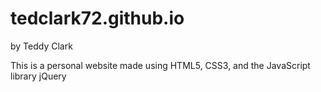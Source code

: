 # tedclark72.github.io
by Teddy Clark

This is a personal website made using HTML5, CSS3, and the JavaScript library jQuery

